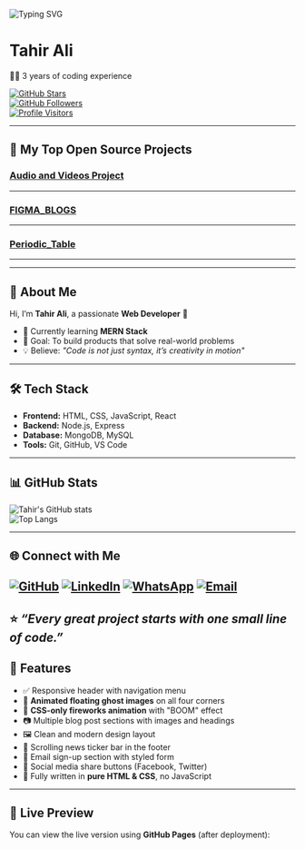 ![Typing SVG](https://readme-typing-svg.herokuapp.com?font=Fira+Code&size=28&duration=3000&pause=1000&color=36BCF7&center=true&vCenter=true&width=800&lines=✨+I+am+Tahir+Ali;💻+Web+Developer+%7C+Full+Stack+Learner;🚀+Crafting+beautiful+and+scalable+apps;🌐+Turning+ideas+into+digital+reality)
# Tahir Ali

👨‍💻 3 years of coding experience  
 
[![GitHub Stars](https://img.shields.io/github/stars/TahirAli?affiliations=OWNER&style=for-the-badge&logo=github&color=brightgreen)](https://github.com/MRDAVIL1)  
[![GitHub Followers](https://img.shields.io/github/followers/TahirAli?style=for-the-badge&logo=github&color=blue)](https://github.com/TahirAli)  
[![Profile Visitors](https://komarev.com/ghpvc/?username=TahirAli&style=for-the-badge&color=purple)](https://github.com/TahirAli)  

---

## 📘 My Top Open Source Projects  

### [Audio and Videos Project](https://github.com/MRDAVIL1/Tahir-Web-Craft)  
---

### [FIGMA_BLOGS](https://github.com/MRDAVIL1/Figma_Blog)
---

### [Periodic_Table](https://github.com/MRDAVIL1/Periodic_AtomicUI) 
---
---

## 👋 About Me
Hi, I’m **Tahir Ali**, a passionate **Web Developer** 🚀  
- 🌱 Currently learning **MERN Stack**  
- 🎯 Goal: To build products that solve real-world problems  
- 💡 Believe: *"Code is not just syntax, it’s creativity in motion"*  

---

## 🛠️ Tech Stack
- **Frontend:** HTML, CSS, JavaScript, React  
- **Backend:** Node.js, Express  
- **Database:** MongoDB, MySQL  
- **Tools:** Git, GitHub, VS Code  

---

## 📊 GitHub Stats
![Tahir's GitHub stats](https://github-readme-stats.vercel.app/api?username=MRDAVIL1&show_icons=true&theme=tokyonight)  
![Top Langs](https://github-readme-stats.vercel.app/api/top-langs/?username=MRDAVIL1&layout=compact&theme=tokyonight)  

---

## 🌐 Connect with Me
[![GitHub](https://img.shields.io/badge/GitHub-000?style=for-the-badge&logo=github&logoColor=white)](https://github.com/MRDAVIL1) 
[![LinkedIn](https://img.shields.io/badge/LinkedIn-blue?logo=linkedin&logoColor=white)](http://www.linkedin.com/in/tahir-web-craft-87b711383)
[![WhatsApp](https://img.shields.io/badge/WhatsApp-25D366?logo=whatsapp&logoColor=white)](https://wa.me/923173916773)
[![Email](https://img.shields.io/badge/Email-D14836?logo=gmail&logoColor=white)](mailto:ta7437892@gmail.com) 
---

⭐ *“Every great project starts with one small line of code.”*
---

## 📌 Features

- ✅ Responsive header with navigation menu  
- 👻 **Animated floating ghost images** on all four corners  
- 🎇 **CSS-only fireworks animation** with "BOOM" effect  
- 📷 Multiple blog post sections with images and headings  
- 🖼️ Clean and modern design layout  
- 🔄 Scrolling news ticker bar in the footer  
- 📧 Email sign-up section with styled form  
- 🔗 Social media share buttons (Facebook, Twitter)  
- 🧠 Fully written in **pure HTML & CSS**, no JavaScript
---

## 🚀 Live Preview

You can view the live version using **GitHub Pages** (after deployment):



